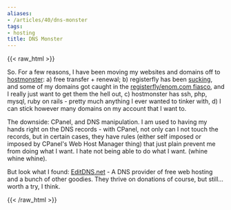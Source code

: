 ```yaml
---
aliases:
- /articles/40/dns-monster
tags:
- hosting
title: DNS Monster
---
```

{{< raw_html >}}
<p>So. For a few reasons, I have been moving my websites and domains off to <a href="http://www.hostmonster.com/hosting-features.htm">hostmonster</a>: a) free transfer + renewal; b) registerfly has been <a href="http://warning-about-registerfly.com/">sucking</a>, and some of my domains got caught in the <a href="http://registerflies.com/enom-help-with-registerfly-problems.html">registerfly/enom.com fiasco</a>, and I really just want to get them the hell out, c) hostmonster has ssh, php, mysql, ruby on rails - pretty much anything I ever wanted to tinker with, d) I can stick however many domains on my account that I want to. </p>

<p>The downside: CPanel, and DNS manipulation. I am used to having my hands right on the DNS records - with CPanel, not only can I not touch the records, but in certain cases, they have rules (either self imposed or imposed by CPanel's Web Host Manager thing) that just plain prevent me from doing what I want. I hate not being able to do what I want. (whine whine whine).</p>

<p>But look what I found: <a href="http://editdns.net/">EditDNS.net</a> - A DNS provider of free web hosting and a bunch of other goodies. They thrive on donations of course, but still... worth a try, I think.</p>
{{< /raw_html >}}
